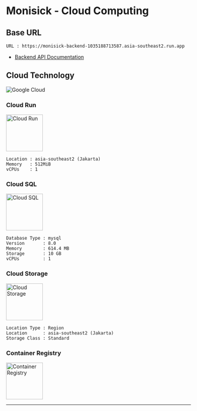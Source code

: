 # Monisick - Cloud Computing

## Base URL

```
URL : https://monisick-backend-1035188713587.asia-southeast2.run.app
```
- [Backend API Documentation](https://drive.google.com/file/d/1rmNhB2Bpp4DyzQ0ZASfSwSfDqSuC3_Rq/view?usp=sharing)


## Cloud Technology
<img src="https://github.com/user-attachments/assets/34a53d61-5daf-4ba2-9697-16ff128b5801" alt="Google Cloud"/>

### **Cloud Run**
<img src="https://github.com/user-attachments/assets/36960dad-4022-455e-ade6-26a87c251df6" alt="Cloud Run" width="100"/>

```
Location : asia-southeast2 (Jakarta)  
Memory   : 512MiB  
vCPUs    : 1  
```


### **Cloud SQL**
<img src="https://github.com/user-attachments/assets/e5e1dee8-a6b5-4ba8-84c9-f3f5f79015fe" alt="Cloud SQL" width="100"/>

```
Database Type : mysql  
Version       : 8.0  
Memory        : 614.4 MB  
Storage       : 10 GB  
vCPUs         : 1  
```

### **Cloud Storage**
<img src="https://github.com/user-attachments/assets/8ab5fb4d-6350-4223-a2ea-95e5873a682d" alt="Cloud Storage" width="100"/>

```
Location Type : Region  
Location      : asia-southeast2 (Jakarta)  
Storage Class : Standard  
```

### **Container Registry**
<img src="https://github.com/user-attachments/assets/1e4ba462-c737-4b44-8d02-0dd2f7b46472" alt="Container Registry" width="100"/>

---
